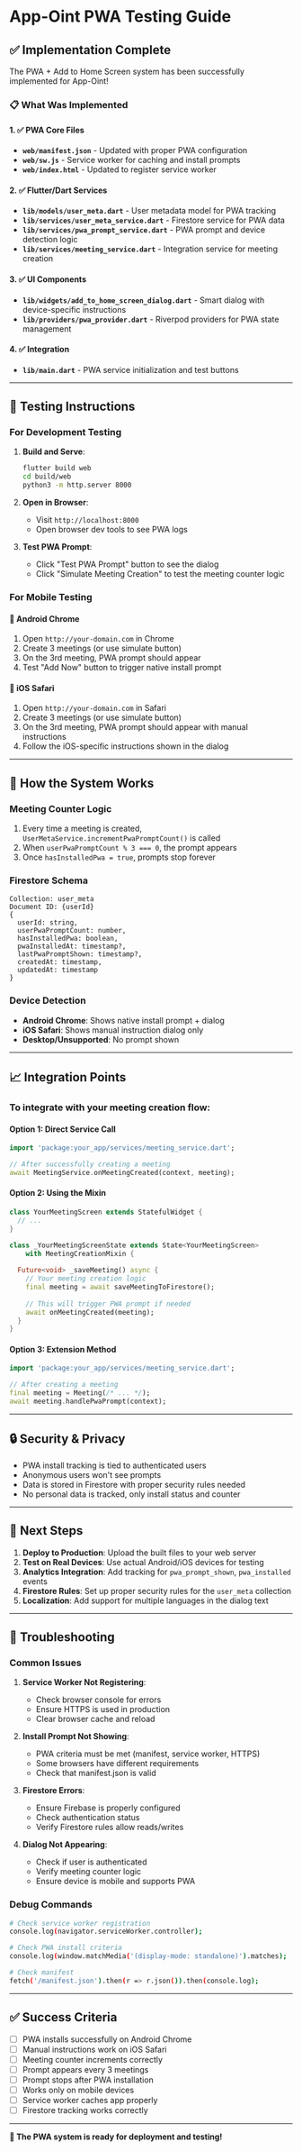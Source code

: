 # App-Oint PWA Testing Guide

## ✅ Implementation Complete

The PWA + Add to Home Screen system has been successfully implemented for App-Oint!

### 📋 What Was Implemented

#### 1. ✅ PWA Core Files
- **`web/manifest.json`** - Updated with proper PWA configuration
- **`web/sw.js`** - Service worker for caching and install prompts
- **`web/index.html`** - Updated to register service worker

#### 2. ✅ Flutter/Dart Services
- **`lib/models/user_meta.dart`** - User metadata model for PWA tracking
- **`lib/services/user_meta_service.dart`** - Firestore service for PWA data
- **`lib/services/pwa_prompt_service.dart`** - PWA prompt and device detection logic
- **`lib/services/meeting_service.dart`** - Integration service for meeting creation

#### 3. ✅ UI Components
- **`lib/widgets/add_to_home_screen_dialog.dart`** - Smart dialog with device-specific instructions
- **`lib/providers/pwa_provider.dart`** - Riverpod providers for PWA state management

#### 4. ✅ Integration
- **`lib/main.dart`** - PWA service initialization and test buttons

---

## 🧪 Testing Instructions

### For Development Testing

1. **Build and Serve**:
   ```bash
   flutter build web
   cd build/web
   python3 -m http.server 8000
   ```

2. **Open in Browser**:
   - Visit `http://localhost:8000`
   - Open browser dev tools to see PWA logs

3. **Test PWA Prompt**:
   - Click "Test PWA Prompt" button to see the dialog
   - Click "Simulate Meeting Creation" to test the meeting counter logic

### For Mobile Testing

#### 📱 Android Chrome
1. Open `http://your-domain.com` in Chrome
2. Create 3 meetings (or use simulate button)
3. On the 3rd meeting, PWA prompt should appear
4. Test "Add Now" button to trigger native install prompt

#### 🍎 iOS Safari
1. Open `http://your-domain.com` in Safari
2. Create 3 meetings (or use simulate button)  
3. On the 3rd meeting, PWA prompt should appear with manual instructions
4. Follow the iOS-specific instructions shown in the dialog

---

## 🔧 How the System Works

### Meeting Counter Logic
1. Every time a meeting is created, `UserMetaService.incrementPwaPromptCount()` is called
2. When `userPwaPromptCount % 3 === 0`, the prompt appears
3. Once `hasInstalledPwa = true`, prompts stop forever

### Firestore Schema
```
Collection: user_meta
Document ID: {userId}
{
  userId: string,
  userPwaPromptCount: number,
  hasInstalledPwa: boolean,
  pwaInstalledAt: timestamp?,
  lastPwaPromptShown: timestamp?,
  createdAt: timestamp,
  updatedAt: timestamp
}
```

### Device Detection
- **Android Chrome**: Shows native install prompt + dialog
- **iOS Safari**: Shows manual instruction dialog only  
- **Desktop/Unsupported**: No prompt shown

---

## 📈 Integration Points

### To integrate with your meeting creation flow:

#### Option 1: Direct Service Call
```dart
import 'package:your_app/services/meeting_service.dart';

// After successfully creating a meeting
await MeetingService.onMeetingCreated(context, meeting);
```

#### Option 2: Using the Mixin
```dart
class YourMeetingScreen extends StatefulWidget {
  // ...
}

class _YourMeetingScreenState extends State<YourMeetingScreen> 
    with MeetingCreationMixin {
  
  Future<void> _saveMeeting() async {
    // Your meeting creation logic
    final meeting = await saveMeetingToFirestore();
    
    // This will trigger PWA prompt if needed
    await onMeetingCreated(meeting);
  }
}
```

#### Option 3: Extension Method
```dart
import 'package:your_app/services/meeting_service.dart';

// After creating a meeting
final meeting = Meeting(/* ... */);
await meeting.handlePwaPrompt(context);
```

---

## 🔒 Security & Privacy

- PWA install tracking is tied to authenticated users
- Anonymous users won't see prompts
- Data is stored in Firestore with proper security rules needed
- No personal data is tracked, only install status and counter

---

## 🎯 Next Steps

1. **Deploy to Production**: Upload the built files to your web server
2. **Test on Real Devices**: Use actual Android/iOS devices for testing
3. **Analytics Integration**: Add tracking for `pwa_prompt_shown`, `pwa_installed` events
4. **Firestore Rules**: Set up proper security rules for the `user_meta` collection
5. **Localization**: Add support for multiple languages in the dialog text

---

## 🐛 Troubleshooting

### Common Issues

1. **Service Worker Not Registering**:
   - Check browser console for errors
   - Ensure HTTPS is used in production
   - Clear browser cache and reload

2. **Install Prompt Not Showing**:
   - PWA criteria must be met (manifest, service worker, HTTPS)
   - Some browsers have different requirements
   - Check that manifest.json is valid

3. **Firestore Errors**:
   - Ensure Firebase is properly configured
   - Check authentication status
   - Verify Firestore rules allow reads/writes

4. **Dialog Not Appearing**:
   - Check if user is authenticated
   - Verify meeting counter logic
   - Ensure device is mobile and supports PWA

### Debug Commands
```bash
# Check service worker registration
console.log(navigator.serviceWorker.controller);

# Check PWA install criteria
console.log(window.matchMedia('(display-mode: standalone)').matches);

# Check manifest
fetch('/manifest.json').then(r => r.json()).then(console.log);
```

---

## ✅ Success Criteria

- [ ] PWA installs successfully on Android Chrome
- [ ] Manual instructions work on iOS Safari  
- [ ] Meeting counter increments correctly
- [ ] Prompt appears every 3 meetings
- [ ] Prompt stops after PWA installation
- [ ] Works only on mobile devices
- [ ] Service worker caches app properly
- [ ] Firestore tracking works correctly

---

**🎉 The PWA system is ready for deployment and testing!**
